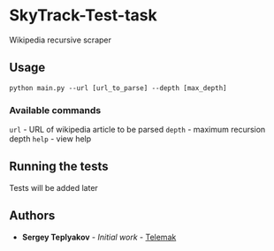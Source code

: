# SkyTrack-Test-task
Wikipedia recursive scraper
## Usage

```
python main.py --url [url_to_parse] --depth [max_depth]
```
### Available commands

`url` - URL of wikipedia article to be parsed
`depth` - maximum recursion depth
`help` - view help

## Running the tests

Tests will be added later

## Authors

* **Sergey Teplyakov** - *Initial work* - [Telemak](https://github.com/SirTelemak)
